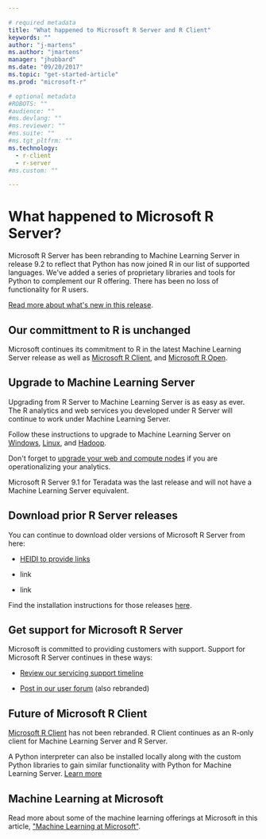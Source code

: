 ```yaml
---

# required metadata
title: "What happened to Microsoft R Server and R Client"
keywords: ""
author: "j-martens"
ms.author: "jmartens"
manager: "jhubbard"
ms.date: "09/20/2017"
ms.topic: "get-started-article"
ms.prod: "microsoft-r"

# optional metadata
#ROBOTS: ""
#audience: ""
#ms.devlang: ""
#ms.reviewer: ""
#ms.suite: ""
#ms.tgt_pltfrm: ""
ms.technology:
  - r-client
  - r-server
#ms.custom: ""

---
```


# What happened to Microsoft R Server?

Microsoft R Server has been rebranding to Machine Learning Server in release 9.2 to reflect that Python has now joined R in our list of supported languages. We've added a series of proprietary libraries and tools for Python to complement our R offering. There has been no loss of functionality for R users.

[Read more about what's new in this release](something.md).

## Our committment to R is unchanged

Microsoft continues its commitment to R in the latest Machine Learning Server release as well as [Microsoft R Client](something.md), and [Microsoft R Open](https://mran.microsoft.com).

## Upgrade to Machine Learning Server

Upgrading from R Server to Machine Learning Server is as easy as ever. The R analytics and web services you developed under R Server will continue to work under Machine Learning Server.

Follow these instructions to upgrade to Machine Learning Server on [Windows](something.md), [Linux](something.md), and [Hadoop](something.md). 

Don't forget to [upgrade your web and compute nodes]() if you are operationalizing your analytics.


Microsoft R Server 9.1 for Teradata was the last release and will not have a Machine Learning Server equivalent.

## Download prior R Server releases

You can continue to download older versions of Microsoft R Server from here:

+ [HEIDI to provide links](something.md) 

+ link

+ link

Find the installation instructions for those releases [here](something.md). 

## Get support for Microsoft R Server

Microsoft is committed to providing customers with support. Support for Microsoft R Server continues in these ways: 
+ [Review our servicing support timeline](resources-servicing-support.md)

+ [Post in our user forum](https://social.technet.microsoft.com/Forums/en-US/home?forum=MicrosoftR)  (also rebranded)

## Future of Microsoft R Client

[Microsoft R Client](r-client/what-is-microsoft-r-client.md) has not been rebranded. R Client continues as an R-only client for Machine Learning Server and R Server. 

A Python interpreter can also be installed locally along with the custom Python libraries to gain similar functionality with Python for Machine Learning Server. [Learn more](something.md)

## Machine Learning at Microsoft

Read more about some of the machine learning offerings at Microsoft in this article, ["Machine Learning at Microsoft"](something.md).
